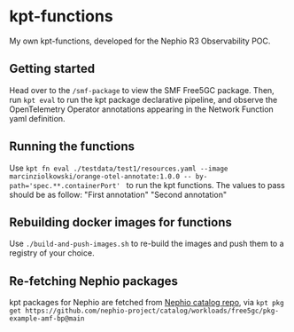 # kpt-functions

My own kpt-functions, developed for the Nephio R3 Observability POC.

## Getting started

Head over to the ``` /smf-package ``` to view the SMF Free5GC package. Then, run ``` kpt eval ``` to run the kpt package declarative pipeline, and observe the OpenTelemetry Operator annotations appearing in the Network Function yaml definition.

## Running the functions
Use  ```kpt fn eval ./testdata/test1/resources.yaml --image marcinziolkowski/orange-otel-annotate:1.0.0 -- by-path='spec.**.containerPort' ``` to run the kpt functions. The values to pass should be as follow:  "First annotation" "Second annotation"


## Rebuilding docker images for functions

Use ``` ./build-and-push-images.sh ``` to re-build the images and push them to a registry of your choice.

## Re-fetching Nephio packages

kpt packages for Nephio are fetched from [Nephio catalog repo](https://github.com/nephio-project/catalog/tree/main/workloads/free5gc/pkg-example-amf-bp), via ```kpt pkg get https://github.com/nephio-project/catalog/workloads/free5gc/pkg-example-amf-bp@main ```